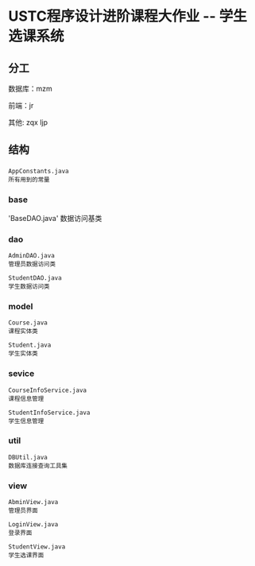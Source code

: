 # USTC程序设计进阶课程大作业 -- 学生选课系统

## 分工

数据库：mzm

前端：jr

其他: zqx ljp

## 结构

### 
    AppConstants.java
    所有用到的常量

### base
'BaseDAO.java'    数据访问基类
### dao
    AdminDAO.java
    管理员数据访问类

    StudentDAO.java
    学生数据访问类
### model
    Course.java
    课程实体类

    Student.java
    学生实体类
### sevice
    CourseInfoService.java
    课程信息管理

    StudentInfoService.java
    学生信息管理
### util
    DBUtil.java
    数据库连接查询工具集
### view
    AbminView.java
    管理员界面

    LoginView.java
    登录界面

    StudentView.java
    学生选课界面

